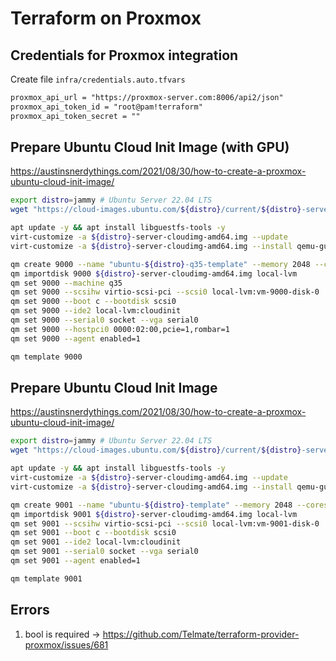 # Terraform on Proxmox

## Credentials for Proxmox integration
Create file `infra/credentials.auto.tfvars`

```txt
proxmox_api_url = "https://proxmox-server.com:8006/api2/json"
proxmox_api_token_id = "root@pam!terraform"
proxmox_api_token_secret = ""
```

## Prepare Ubuntu Cloud Init Image (with GPU)
https://austinsnerdythings.com/2021/08/30/how-to-create-a-proxmox-ubuntu-cloud-init-image/

```bash
export distro=jammy # Ubuntu Server 22.04 LTS
wget "https://cloud-images.ubuntu.com/${distro}/current/${distro}-server-cloudimg-amd64.img"

apt update -y && apt install libguestfs-tools -y
virt-customize -a ${distro}-server-cloudimg-amd64.img --update
virt-customize -a ${distro}-server-cloudimg-amd64.img --install qemu-guest-agent,wget,curl,telnet,unzip

qm create 9000 --name "ubuntu-${distro}-q35-template" --memory 2048 --cores 2 --net0 virtio,bridge=vmbr1
qm importdisk 9000 ${distro}-server-cloudimg-amd64.img local-lvm
qm set 9000 --machine q35
qm set 9000 --scsihw virtio-scsi-pci --scsi0 local-lvm:vm-9000-disk-0
qm set 9000 --boot c --bootdisk scsi0
qm set 9000 --ide2 local-lvm:cloudinit
qm set 9000 --serial0 socket --vga serial0
qm set 9000 --hostpci0 0000:02:00,pcie=1,rombar=1
qm set 9000 --agent enabled=1

qm template 9000
```

## Prepare Ubuntu Cloud Init Image
https://austinsnerdythings.com/2021/08/30/how-to-create-a-proxmox-ubuntu-cloud-init-image/

```bash
export distro=jammy # Ubuntu Server 22.04 LTS
wget "https://cloud-images.ubuntu.com/${distro}/current/${distro}-server-cloudimg-amd64.img"

apt update -y && apt install libguestfs-tools -y
virt-customize -a ${distro}-server-cloudimg-amd64.img --update
virt-customize -a ${distro}-server-cloudimg-amd64.img --install qemu-guest-agent,wget,curl,telnet,unzip

qm create 9001 --name "ubuntu-${distro}-template" --memory 2048 --cores 2 --net0 virtio,bridge=vmbr1
qm importdisk 9001 ${distro}-server-cloudimg-amd64.img local-lvm
qm set 9001 --scsihw virtio-scsi-pci --scsi0 local-lvm:vm-9001-disk-0
qm set 9001 --boot c --bootdisk scsi0
qm set 9001 --ide2 local-lvm:cloudinit
qm set 9001 --serial0 socket --vga serial0
qm set 9001 --agent enabled=1

qm template 9001
```

## Errors
1. bool is required -> https://github.com/Telmate/terraform-provider-proxmox/issues/681
